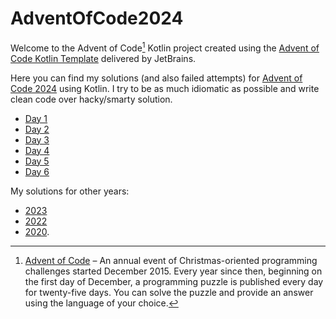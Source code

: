 # AdventOfCode2024

Welcome to the Advent of Code[^aoc] Kotlin project created using the [Advent of Code Kotlin Template][template] delivered by JetBrains.

Here you can find my solutions (and also failed attempts) for [Advent of Code 2024](https://adventofcode.com/2024/) using Kotlin. I try to be as much idiomatic as possible and write clean code over hacky/smarty solution.

* [Day 1](./src/main/kotlin/day01/main.kt)
* [Day 2](./src/main/kotlin/day02/main.kt)
* [Day 3](./src/main/kotlin/day03/main.kt)
* [Day 4](./src/main/kotlin/day04/main.kt)
* [Day 5](./src/main/kotlin/day05/main.kt)
* [Day 6](./src/main/kotlin/day06/main.kt)

My solutions for other years:
* [2023](https://github.com/JavierMF/AdventOfCode2023)
* [2022](https://github.com/JavierMF/AdventOfCode2022)
* [2020](https://github.com/JavierMF/AdventOfCode2020).


[^aoc]:
    [Advent of Code][aoc] – An annual event of Christmas-oriented programming challenges started December 2015.
    Every year since then, beginning on the first day of December, a programming puzzle is published every day for twenty-five days.
    You can solve the puzzle and provide an answer using the language of your choice.

[aoc]: https://adventofcode.com
[template]: https://github.com/kotlin-hands-on/advent-of-code-kotlin-template

